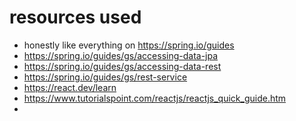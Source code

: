 # resources used
- honestly like everything on https://spring.io/guides
- https://spring.io/guides/gs/accessing-data-jpa
- https://spring.io/guides/gs/accessing-data-rest
- https://spring.io/guides/gs/rest-service
- https://react.dev/learn
- https://www.tutorialspoint.com/reactjs/reactjs_quick_guide.htm
- 